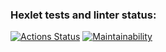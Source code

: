 ### Hexlet tests and linter status:
[![Actions Status](https://github.com/Sentenzos/java-project-99/actions/workflows/hexlet-check.yml/badge.svg)](https://github.com/Sentenzos/java-project-99/actions)
[![Maintainability](https://api.codeclimate.com/v1/badges/fdf13f9140e8abb97541/maintainability)](https://codeclimate.com/github/Sentenzos/java-project-99/maintainability)
